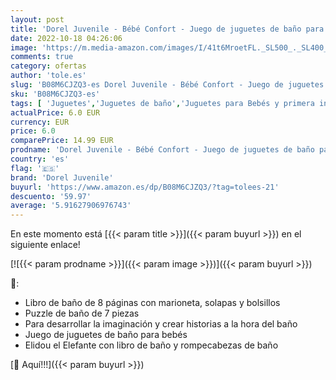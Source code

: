 ```yaml
---
layout: post
title: 'Dorel Juvenile - Bébé Confort - Juego de juguetes de baño para bebé Elidou el Elefante  Libro y puzzle de baño'
date: 2022-10-18 04:26:06
image: 'https://m.media-amazon.com/images/I/41t6MroetFL._SL500_._SL400_.jpg'
comments: true
category: ofertas
author: 'tole.es'
slug: 'B08M6CJZQ3-es Dorel Juvenile - Bébé Confort - Juego de juguetes de baño...'
sku: 'B08M6CJZQ3-es'
tags: [ 'Juguetes','Juguetes de baño','Juguetes para Bebés y primera infancia','Juguetes y juegos','bebé','bébé','confort','dorel juvenile','🇪🇸', ]
actualPrice: 6.0 EUR
currency: EUR
price: 6.0
comparePrice: 14.99 EUR
prodname: 'Dorel Juvenile - Bébé Confort - Juego de juguetes de baño para bebé Elidou el Elefante  Libro y puzzle de baño'
country: 'es'
flag: '🇪🇸'
brand: 'Dorel Juvenile'
buyurl: 'https://www.amazon.es/dp/B08M6CJZQ3/?tag=tolees-21'
descuento: '59.97'
average: '5.91627906976743'
---
```


En este momento está [{{< param title >}}]({{< param buyurl >}}) en el siguiente enlace!

[![{{< param prodname >}}]({{< param image >}})]({{< param buyurl >}})

🔎:

- Libro de baño de 8 páginas con marioneta, solapas y bolsillos
- Puzzle de baño de 7 piezas
- Para desarrollar la imaginación y crear historias a la hora del baño
- Juego de juguetes de baño para bebés
- Elidou el Elefante con libro de baño y rompecabezas de baño

[🛒 Aquí!!!]({{< param buyurl >}})
